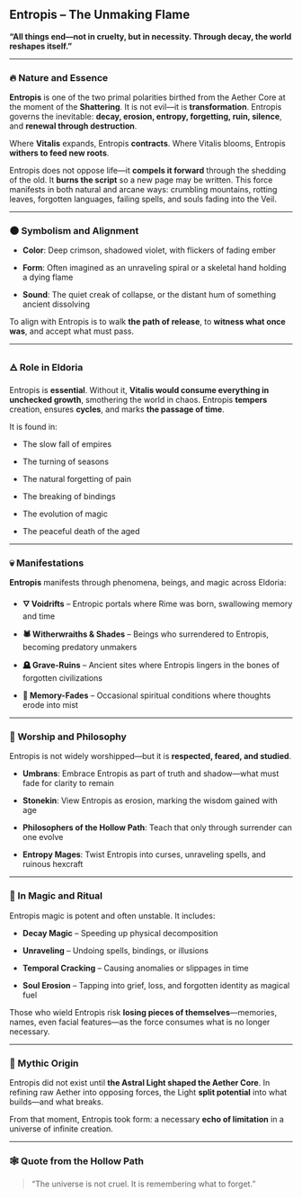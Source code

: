 ## **Entropis – The Unmaking Flame**

**“All things end—not in cruelty, but in necessity. Through decay, the world reshapes itself.”**

---

### 🔥 Nature and Essence

**Entropis** is one of the two primal polarities birthed from the Aether Core at the moment of the **Shattering**. It is not evil—it is **transformation**. Entropis governs the inevitable: **decay, erosion, entropy, forgetting, ruin, silence**, and **renewal through destruction**.

Where **Vitalis** expands, Entropis **contracts**. Where Vitalis blooms, Entropis **withers to feed new roots**.

Entropis does not oppose life—it **compels it forward** through the shedding of the old. It **burns the script** so a new page may be written. This force manifests in both natural and arcane ways: crumbling mountains, rotting leaves, forgotten languages, failing spells, and souls fading into the Veil.

---

### 🌑 Symbolism and Alignment

- **Color**: Deep crimson, shadowed violet, with flickers of fading ember
    
- **Form**: Often imagined as an unraveling spiral or a skeletal hand holding a dying flame
    
- **Sound**: The quiet creak of collapse, or the distant hum of something ancient dissolving
    

To align with Entropis is to walk **the path of release**, to **witness what once was**, and accept what must pass.

---

### 🜁 Role in Eldoria

Entropis is **essential**. Without it, **Vitalis would consume everything in unchecked growth**, smothering the world in chaos. Entropis **tempers** creation, ensures **cycles**, and marks **the passage of time**.

It is found in:

- The slow fall of empires
    
- The turning of seasons
    
- The natural forgetting of pain
    
- The breaking of bindings
    
- The evolution of magic
    
- The peaceful death of the aged
    

---

### 💀 Manifestations

**Entropis** manifests through phenomena, beings, and magic across Eldoria:

- **🜄 Voidrifts** – Entropic portals where Rime was born, swallowing memory and time
    
- **🕷️ Witherwraiths & Shades** – Beings who surrendered to Entropis, becoming predatory unmakers
    
- **🪦 Grave-Ruins** – Ancient sites where Entropis lingers in the bones of forgotten civilizations
    
- **🧠 Memory-Fades** – Occasional spiritual conditions where thoughts erode into mist
    

---

### 🛐 Worship and Philosophy

Entropis is not widely worshipped—but it is **respected, feared, and studied**.

- **Umbrans**: Embrace Entropis as part of truth and shadow—what must fade for clarity to remain
    
- **Stonekin**: View Entropis as erosion, marking the wisdom gained with age
    
- **Philosophers of the Hollow Path**: Teach that only through surrender can one evolve
    
- **Entropy Mages**: Twist Entropis into curses, unraveling spells, and ruinous hexcraft
    

---

### 🔮 In Magic and Ritual

Entropis magic is potent and often unstable. It includes:

- **Decay Magic** – Speeding up physical decomposition
    
- **Unraveling** – Undoing spells, bindings, or illusions
    
- **Temporal Cracking** – Causing anomalies or slippages in time
    
- **Soul Erosion** – Tapping into grief, loss, and forgotten identity as magical fuel
    

Those who wield Entropis risk **losing pieces of themselves**—memories, names, even facial features—as the force consumes what is no longer necessary.

---

### 📖 Mythic Origin

Entropis did not exist until **the Astral Light shaped the Aether Core**. In refining raw Aether into opposing forces, the Light **split potential** into what builds—and what breaks.

From that moment, Entropis took form: a necessary **echo of limitation** in a universe of infinite creation.

---

### 🕸️ Quote from the Hollow Path

> “The universe is not cruel. It is remembering what to forget.”